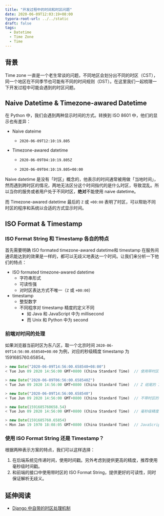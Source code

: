 ```yaml
---
title: "开发过程中的时间和时区问题"
date: 2020-06-09T12:03:19+08:00
typora-root-url: ../../static
draft: false
tags:
  - Datetime
  - Time Zone
  - Time
---
```


## 背景

Time zone 一直是一个老生常谈的问题，不同地区会划分出不同的时区（CST），同一个地区在不同季节也可能有不同的时间规则（DST）。在这里我们一起梳理一下开发过程中可能会遇到的时区问题。

## Naive Datetime & Timezone-awared Datetime

在 Python 中，我们会遇到两种显示时间的方式。转换到 ISO 8601 中，他们的显示也有差异：

* Naive dateime

  *  `2020-06-09T12:10:19.805`

* Timezone-awared datetime

  *  `2020-06-09T04:10:19.805Z`

  * `2020-06-09T04:10:19.805+00:00`

Naive datetime 是没有「时区」概念的，他表示的时间通常被用做「当地时间」，然而遇到跨时区的情况，两地无法区分这个时间指代的是什么时区，导致混乱。所以当你的服务或者用户处于不同时区，**绝对**不能使用 naive datetime。

而 Timezone-awared datetime 最后的 `Z` 或 `+00:00` 表明了时区，可以帮助不同时区的程序和系统以合适的方式显示时间。

## ISO Format & Timestamp

### ISO Format String 和 Timestamp 各自的特点

首先需要明确 ISO formated timezone-awared datetime和 timestamp 在服务间通讯能达到的效果是一样的，都可以无歧义地表达一个时间。让我们来分析一下他们的特点：

* ISO formated timezone-awared datetime
  * 字符串形式
  * 可读性强
  * 对时区表达方式不唯一（`Z` 或 `+00:00`）
* timestamp
  * 整型数字
  * 不同程序对 timestamp 精度的定义不同
    * 如 Java 和 JavaScript 中为 millisecond
    * 而 Unix 和 Python 中为 second

### 前端对时间的处理

如果浏览器当前时区为东八区，取一个北京时间 `2020-06-09T14:56:00.658540+08:00` 为例，对应的秒级精度 timestamp 为 1591685760.65854。

```js
> new Date("2020-06-09T14:56:00.658540+08:00")
< Tue Jun 09 2020 14:56:00 GMT+0800 (China Standard Time)  // 使用带时区 ISO format 可以正确解析

> new Date("2020-06-09T06:56:00.658540Z")
< Tue Jun 09 2020 14:56:00 GMT+0800 (China Standard Time)  // Z 结尾的 ISO format 也可以正确解析

> new Date("2020-06-09T14:56:00.658540")
< Tue Jun 09 2020 14:56:00 GMT+0800 (China Standard Time)  // 不带时区的 ISO format 会被当作浏览器当前时区解析

> new Date(1591685760658.54)
< Tue Jun 09 2020 14:56:00 GMT+0800 (China Standard Time)  // 毫秒级精度的时间戳可以正确解析

> new Date(1591685760.65854)
< Mon Jan 19 1970 18:08:05 GMT+0800 (China Standard Time)  // JavaScript 只能理解毫秒级的时间戳，秒级精度的时间戳会解析到错误时间
```

### 使用 ISO Format String 还是 Timestamp？

根据两种表示方案的特点，我们可以这样选择：

1. 在后端系统见传递时间，使用时间戳。另外考虑到提供更高的精度，推荐使用毫秒级时间戳。
2. 和前端的接口中使用带时区的 ISO Format String，提供更好的可读性，同时保证解析无歧义。

## 延伸阅读

* [Django 中自带的时区处理机制](https://docs.djangoproject.com/en/3.0/topics/i18n/timezones/)